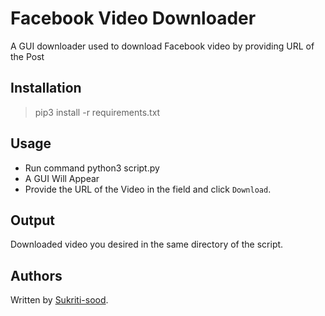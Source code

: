 # Facebook Video Downloader

A GUI downloader used to download Facebook video by providing URL of the Post

## Installation

> pip3 install -r requirements.txt

## Usage

- Run command python3 script.py
- A GUI Will Appear
- Provide the URL of the Video in the field and click `Download`.

## Output

Downloaded video you desired in the same directory of the script.

## Authors

Written by [Sukriti-sood](https://www.github.com/Sukriti-sood).
